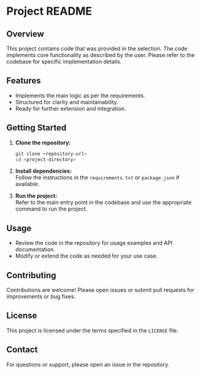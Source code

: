 # Project README

## Overview

This project contains code that was provided in the selection. The code implements core functionality as described by the user. Please refer to the codebase for specific implementation details.

## Features

- Implements the main logic as per the requirements.
- Structured for clarity and maintainability.
- Ready for further extension and integration.

## Getting Started

1. **Clone the repository:**

    ```sh
    git clone <repository-url>
    cd <project-directory>
    ```

2. **Install dependencies:**  
   Follow the instructions in the `requirements.txt` or `package.json` if available.

3. **Run the project:**  
   Refer to the main entry point in the codebase and use the appropriate command to run the project.

## Usage

- Review the code in the repository for usage examples and API documentation.
- Modify or extend the code as needed for your use case.

## Contributing

Contributions are welcome! Please open issues or submit pull requests for improvements or bug fixes.

## License

This project is licensed under the terms specified in the `LICENSE` file.

## Contact

For questions or support, please open an issue in the repository.
